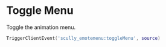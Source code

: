 # Toggle Menu

Toggle the animation menu.
```lua
TriggerClientEvent('scully_emotemenu:toggleMenu', source)
```